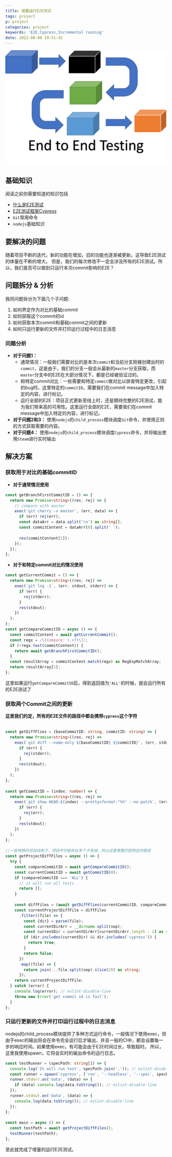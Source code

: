 ```yaml
---
title: 增量运行E2E测试
tags: project
p: project
categories: project
keywords: 'E2E,Cypress,Incremental running'
date: 2022-08-08 19:51:42
---
```


<img src="/images/e2e-testing-banner.png" />

<!-- toc -->

## 基础知识

阅读之前你需要知道的知识包括

+ [什么是E2E测试](https://katalon.com/resources-center/blog/end-to-end-e2e-testing)
+ [E2E测试框架Cypress](https://docs.cypress.io/guides/overview/why-cypress)
+ `Git`常用命令
+ `nodejs`基础知识

## 要解决的问题
 随着项目不断的迭代，新的功能在增加，旧的功能也逐渐被更新。这导致E2E测试的体量在不断的增大。
 但是，我们的每次修改不一定会涉及所有的E2E测试。所以，我们是否可以做到只运行本次commit影响的E2E？

## 问题拆分 & 分析

我将问题拆分为下面几个子问题:

1. 如何界定作为对比的基础commit
2. 如何获取这个commit的id
3. 如何获取本次commit和基础commit之间的更新
4. 如何只运行更新的文件并打印运行过程中的日志消息

### 问题分析

+ **对于问题1：**
  + 通常情况：一般我们需要对比的是本次`commit`和当前分支刚被创建出时的`commit`，这是由于，我们的分支一般会从最新的`master`分支获取，而`master`分支中的E2E在大部分情况下，都是已经被验证过的。
  + 和特定commit对比：一些需要和特定`commit`做对比以排查特定更改，引起的bug时。这里特定的`commitID`，需要我们在commit message中加入特定的内容，进行标记。
  + 运行全部的E2E：项目正式更新至线上时，还是期待完整的E2E测试，能为我们带来高的可用性。这里运行全部的E2E，需要我们在commit message中加入特定的内容，进行标记。
+ **对于问题2和3：** 使用`nodejs`的`child_process`模块调度`Git`命令，并使用正则的方式获取需要的内容。
+ **对于问题4：** 使用`nodejs`的`child_process`模块调度`Cypress`命令，并将输出使用`Steam`进行实时输出

## 解决方案

### 获取用于对比的基础commitID

+ **对于通常情况使用**
``` typescript 
const getBranchFirstCommitID = () => {
  return new Promise<string>((res, rej) => {
    // compare with master
    exec('git cherry -v master', (err, data) => {
      if (err) rej(err);
      const dataArr = data.split('\n') as string[];
      const commitContent = dataArr[0].split(' ');

      res(commitContent[1]);
    });
  });
};
```

+ **对于和特定commit对比的情况使用**
``` typescript 
const getCurrentCommit = () => {
  return new Promise<string>((res, rej) =>
    exec(`git log -1`, (err, stdout, stderr) => {
      if (err) {
        rej(stderr);
      }
      res(stdout);
    })
  );
};
const getCompareCommitID = async () => {
  const commitContent = await getCurrentCommit();
  const regx = /\[Compare: (.+?)\]/;
  if (!regx.test(commitContent)) {
    return await getBranchFirstCommitID();
  }
  const resultArray = commitContent.match(regx) as RegExpMatchArray;
  return resultArray[1];
};
```
这里如果运行`getCompareCommitID`后，得到返回值为`'ALL'`的时候，就会运行所有的E2E测试了

### 获取两个Commit之间的更新
**这里我们约定，所有的E2E文件的路径中都会携带`cypress`这个字符**
``` typescript

const getDiffFlies = (baseCommitID: string, commitID: string) => {
  return new Promise<string>((res, rej) =>
    exec(`git diff --name-only ${baseCommitID} ${commitID}`, (err, stdout, stderr) => {
      if (err) {
        rej(stderr);
      }
      res(stdout);
    })
  );
};

const getCommitID = (index: number) => {
  return new Promise<string>((res, rej) =>
    exec(`git show HEAD~${index} --pretty=format:"%h" --no-patch`, (err, stdout) => {
      if (err) {
        rej(err);
      }
      res(stdout);
    })
  );
};

//一些特殊的项目结构下，项目中可能存在多个子系统，所以这里需要匹配特定的路径
const getProjectDiffFiles = async () => {
  try {
    const compareCommitID = await getCompareCommitID();
    const currentCommitID = await getCommitID(0);
    if (compareCommitID === 'ALL') {
      // it will run all tests
      return [];
    }

    const diffFiles = (await getDiffFlies(currentCommitID, compareCommitID)).split('\n');
    const currentProjectDiffFile = diffFiles
      .filter((file) => {
        const {dir} = parse(file);
        const currentDirArr = __dirname.split(sep);
        const currentDir = currentDirArr[currentDirArr.length - 2] as string;
        if (dir.includes(currentDir) && dir.includes('cypress')) {
          return true;
        }
        return false;
      })
      .map((file) => {
        return join(...file.split(sep).slice(2)) as string;
      });
    return currentProjectDiffFile;
  } catch (error) {
    console.log(error); // eslint-disable-line
    throw new Error('get commit id is fail');
  }
};

```

### 只运行更新的文件并打印运行过程中的日志消息

nodejs的child_process模块提供了多种方式运行命令，一般情况下使用exec，但由于exec的输出将会在命令完全运行后才输出，并且一般的CI中，都会设置每一步的响应时间。如果使用exec，有可能会由于E2E时间过长，导致超时。
所以，这里我使用spawn，它将会实时的输出命令的运行日志。

``` typescript
const testRunner = (specPath: string[]) => {
  console.log('It will run test', specPath.join(',')); // eslint-disable-line
  const runner = spawn('cypress', ['run', '--headless', '--spec', specPath.join(',')]);
  runner.stderr.on('data', (data) => {
    if (data) console.log(data.toString()); // eslint-disable-line
  });
  runner.stdout.on('data', (data) => {
    console.log(data.toString()); // eslint-disable-line
  });
};

const main = async () => {
  const testPath = await getProjectDiffFiles();
  testRunner(testPath);
};
```

至此就完成了增量的运行E2E测试。

